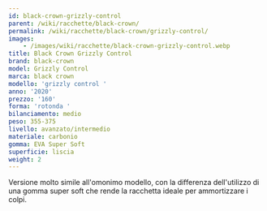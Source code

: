 ```yaml
---
id: black-crown-grizzly-control
parent: /wiki/racchette/black-crown/
permalink: /wiki/racchette/black-crown/grizzly-control/
images:
    - /images/wiki/racchette/black-crown-grizzly-control.webp
title: Black Crown Grizzly Control
brand: black-crown
model: Grizzly Control
marca: black crown
modello: 'grizzly control '
anno: '2020'
prezzo: '160'
forma: 'rotonda '
bilanciamento: medio
peso: 355-375
livello: avanzato/intermedio
materiale: carbonio
gomma: EVA Super Soft
superficie: liscia
weight: 2
---
```

Versione molto simile all'omonimo modello, con la differenza dell'utilizzo di una gomma super soft che rende la racchetta ideale per ammortizzare i colpi.